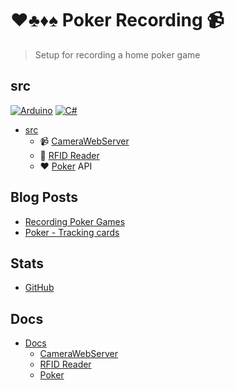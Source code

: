 # ♥♣♦♠ Poker Recording 📹

> Setup for recording a home poker game

## src

[![Arduino](https://img.shields.io/badge/-Arduino-00979D?style=for-the-badge&logo=Arduino&logoColor=white)](https://www.arduino.cc/)
[![C#](https://img.shields.io/badge/c%23-%23239120.svg?style=for-the-badge&logo=c-sharp&logoColor=white)](https://docs.microsoft.com/dotnet/csharp/)

- [src](src/README.md)
  - 📹 [CameraWebServer](src/CameraWebServer/)
  - 🔎 [RFID Reader](src/RFIDReader/)
  - ♥ [Poker](src/Poker/) API

## Blog Posts

- [Recording Poker Games](https://alexhedley.com/blog/posts/recording-poker-games)
- [Poker - Tracking cards](https://alexhedley.com/blog/posts/poker-tracking-cards)

## Stats

- [GitHub](https://github.com/AlexHedley/poker) <!-- ([Site](https://alexhedley.com/poker)) -->

## Docs

- [Docs](docs/README.md)
  - [CameraWebServer](docs/CAMERAWEBSERVER.md)
  - [RFID Reader](docs/RFID.md)
  - [Poker](docs/POKER.md)
